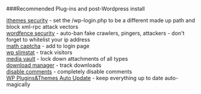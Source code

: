 ###Recommended Plug-ins and post-Wordpress install

[ithemes security](https://wordpress.org/plugins/better-wp-security/) - set the /wp-login.php to be a different made up path and block xml-rpc attack vectors   
[wordfence security](https://wordpress.org/plugins/wordfence/) - auto-ban fake crawlers, pingers, attackers - don't forget to whitelist your ip address   
[math captcha](https://wordpress.org/plugins/wp-math-captcha/) - add to login page   
[wp slimstat](https://wordpress.org/plugins/wp-slimstat/) - track visitors      
[media vault](https://wordpress.org/plugins/media-vault/) - lock down attachments of all types   
[download manager](https://wordpress.org/plugins/download-manager/) - track downloads    
[disable comments](https://wordpress.org/plugins/disable-comments/) - completely disable comments   
[WP Plugins&Themes Auto Update](https://wordpress.org/plugins/wp-pluginsthemes-auto-update/) - keep everything up to date auto-magically  
